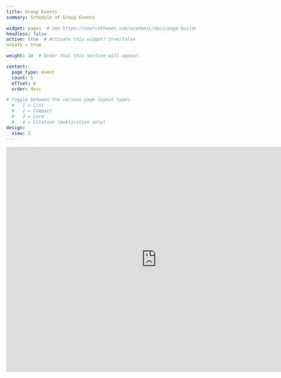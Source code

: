 ```yaml
---
title: Group Events
summary: Schedule of Group Events

widget: pages  # See https://sourcethemes.com/academic/docs/page-builder/
headless: false  
active: true  # Activate this widget? true/false
unsafe = true

weight: 10  # Order that this section will appear.

content:
  page_type: event
  count: 5
  offset: 0
  order: desc

# Toggle between the various page layout types.
  #   1 = List
  #   2 = Compact
  #   3 = Card
  #   4 = Citation (publication only)
design:
  view: 2
---
```

<iframe src="https://calendar.google.com/calendar/embed?src=66pccobtpgd1ho3lv6fjh2ifmk%40group.calendar.google.com&ctz=America%2FChicago" style="border: 0" width="800" height="600" frameborder="0" scrolling="no"></iframe>
